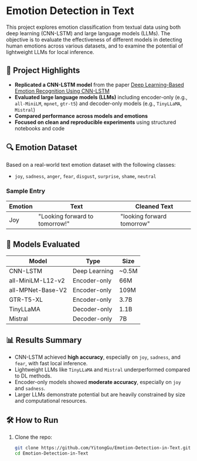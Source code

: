 # Emotion Detection in Text

This project explores emotion classification from textual data using both deep learning (CNN-LSTM) and large language models (LLMs). The objective is to evaluate the effectiveness of different models in detecting human emotions across various datasets, and to examine the potential of lightweight LLMs for local inference.

## 📌 Project Highlights

- **Replicated a CNN-LSTM model** from the paper [Deep Learning-Based Emotion Recognition Using CNN-LSTM](https://www.mdpi.com/2076-3417/10/18/6444)
- **Evaluated large language models (LLMs)** including encoder-only (e.g., `all-MiniLM`, `mpnet`, `gtr-t5`) and decoder-only models (e.g., `TinyLLaMA`, `Mistral`)
- **Compared performance across models and emotions**
- **Focused on clean and reproducible experiments** using structured notebooks and code

## 🔍 Emotion Dataset

Based on a real-world text emotion dataset with the following classes:

- `joy`, `sadness`, `anger`, `fear`, `disgust`, `surprise`, `shame`, `neutral`

### Sample Entry

| Emotion | Text | Cleaned Text |
|--------|------|---------------|
| Joy | "Looking forward to tomorrow!" | "looking forward tomorrow" |

## 🧠 Models Evaluated

| Model | Type | Size |
|-------|------|------|
| CNN-LSTM | Deep Learning | ~0.5M |
| all-MiniLM-L12-v2 | Encoder-only | 66M |
| all-MPNet-Base-V2 | Encoder-only | 109M |
| GTR-T5-XL | Encoder-only | 3.7B |
| TinyLLaMA | Decoder-only | 1.1B |
| Mistral | Decoder-only | 7B |

## 📊 Results Summary

- CNN-LSTM achieved **high accuracy**, especially on `joy`, `sadness`, and `fear`, with fast local inference.
- Lightweight LLMs like `TinyLLaMA` and `Mistral` underperformed compared to DL methods.
- Encoder-only models showed **moderate accuracy**, especially on `joy` and `sadness`.
- Larger LLMs demonstrate potential but are heavily constrained by size and computational resources.

## 🛠️ How to Run

1. Clone the repo:
   ```bash
   git clone https://github.com/YitongGu/Emotion-Detection-in-Text.git
   cd Emotion-Detection-in-Text
